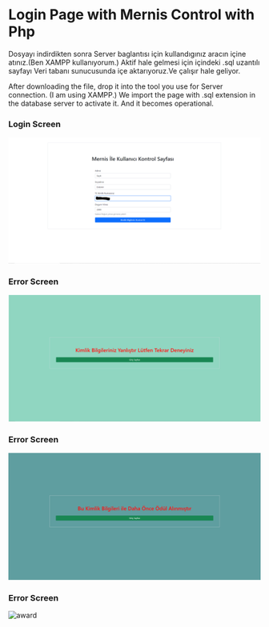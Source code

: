 # Login Page with Mernis Control with Php

 

Dosyayı indirdikten sonra Server baglantısı için kullandıgınız aracın içine atınız.(Ben XAMPP kullanıyorum.) Aktif hale gelmesi için içindeki .sql uzantılı sayfayı Veri tabanı sunucusunda içe aktarıyoruz.Ve çalışır hale geliyor.

After downloading the file, drop it into the tool you use for Server connection. (I am using XAMPP.) We import the page with .sql extension in the database server to activate it. And it becomes operational.

### Login Screen
![login](src/ornek.png) 

### Error Screen
![error](src/hata.png) 

### Error Screen
![wrong reward](src/odulAlindi.png) 

### Error Screen
![award](src/adul.png) 